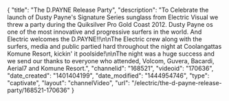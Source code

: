 {
    "title": "The D.PAYNE Release Party",
    "description": "To Celebrate the launch of Dusty Payne's Signature Series sunglass from Electric Visual we threw a party during the Quiksilver Pro Gold Coast 2012. Dusty Payne os one of the most innovative and progressive surfers in the world. And Electric welcomes the D.PAYNE!!\n\nThe Electric crew along with the surfers, media and public partied hard throughout the night at Coolangattas Komune Resort, kickin' it poolside!\n\nThe night was a huge success and we send our thanks to everyone who attended, Volcom, Guvera, Bacardi, Aerial7 and Komune Resort.",
    "channelid": "168521",
    "videoid": "170636",
    "date_created": "1401404199",
    "date_modified": "1444954746",
    "type": "captivate",
    "layout": "channelVideo",
    "url": "\/electric\/the-d-payne-release-party\/168521-170636"
}